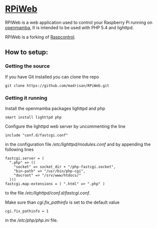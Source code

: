 # [RPiWeb](https://sites.google.com/site/davidemadrisan/opensource/rpiweb)

RPiWeb is a web application used to control your Raspberry Pi running on [openmamba](http://openmamba.org),
It is intended to be used with PHP 5.4 and lighttpd.

RPiWeb is a forking of [Raspcontrol](http://raspcontrol.com).

## How to setup:

### Getting the source

If you have Git installed you can clone the repo

	git clone https://github.com/madrisan/RPiWeb.git

### Getting it running

Install the openmamba packages lighttpd and php

	smart install lighttpd php

Configure the lighttpd web server by uncommenting the line

	include "conf.d/fastcgi.conf"

in the configuration file */etc/lighttpd/modules.conf* and by appending the following lines

	fastcgi.server = ( 
	  ".php" => ((
	    "socket" => socket_dir + "/php-fastcgi.socket",
	    "bin-path" => "/usr/bin/php-cgi",
	    "docroot" => "/srv/www/htdocs/"
	  )))
	fastcgi.map-extensions = ( ".html" => ".php" )

to the file */etc/lighttpd/conf.d/fastcgi.conf*.

Make sure than *cgi.fix_pathinfo* is set to the default value

	cgi.fix_pathinfo = 1

in the */etc/php/php.ini* file.
